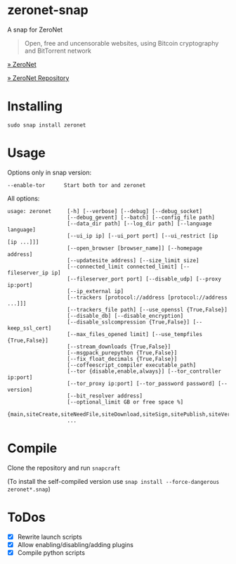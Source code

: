 # zeronet-snap
A snap for ZeroNet

> Open, free and uncensorable websites, using Bitcoin cryptography and BitTorrent network

[» ZeroNet](https://zeronet.io)

[» ZeroNet Repository](https://github.com/HelloZeroNet/ZeroNet)

# Installing

`sudo snap install zeronet`

# Usage

Options only in snap version:

`--enable-tor      Start both tor and zeronet`

All options:

```
usage: zeronet     [-h] [--verbose] [--debug] [--debug_socket]
                   [--debug_gevent] [--batch] [--config_file path]
                   [--data_dir path] [--log_dir path] [--language language]
                   [--ui_ip ip] [--ui_port port] [--ui_restrict [ip [ip ...]]]
                   [--open_browser [browser_name]] [--homepage address]
                   [--updatesite address] [--size_limit size]
                   [--connected_limit connected_limit] [--fileserver_ip ip]
                   [--fileserver_port port] [--disable_udp] [--proxy ip:port]
                   [--ip_external ip]
                   [--trackers [protocol://address [protocol://address ...]]]
                   [--trackers_file path] [--use_openssl {True,False}]
                   [--disable_db] [--disable_encryption]
                   [--disable_sslcompression {True,False}] [--keep_ssl_cert]
                   [--max_files_opened limit] [--use_tempfiles {True,False}]
                   [--stream_downloads {True,False}]
                   [--msgpack_purepython {True,False}]
                   [--fix_float_decimals {True,False}]
                   [--coffeescript_compiler executable_path]
                   [--tor {disable,enable,always}] [--tor_controller ip:port]
                   [--tor_proxy ip:port] [--tor_password password] [--version]
                   [--bit_resolver address]
                   [--optional_limit GB or free space %]
                   {main,siteCreate,siteNeedFile,siteDownload,siteSign,sitePublish,siteVerify,dbRebuild,dbQuery,peerPing,peerGetFile,peerCmd,cryptSign}
                   ...
```

# Compile
Clone the repository and run `snapcraft`

(To install the self-compiled version use `snap install --force-dangerous zeronet*.snap`)

# ToDos
 - [x] Rewrite launch scripts
 - [x] Allow enabling/disabling/adding plugins
 - [x] Compile python scripts
